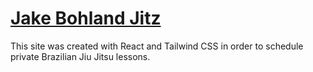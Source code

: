 # [Jake Bohland Jitz](https://jakebohlandmmbjj.netlify.app/)

This site was created with React and Tailwind CSS in order to schedule private Brazilian Jiu Jitsu lessons.

